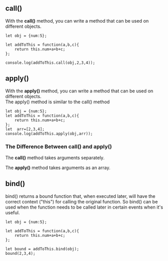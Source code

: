 ## call()
With the **call()** method, you can write a method that can be used on different objects.
```
let obj = {num:5};

let addToThis = function(a,b,c){
    return this.num+a+b+c;
};

console.log(addToThis.call(obj,2,3,4));
```
## apply()
With the **apply()** method, you can write a method that can be used on different objects.  
The apply() method is similar to the call() method
```
let obj = {num:5};
let addToThis = function(a,b,c){
    return this.num+a+b+c;
};
let  arr=[2,3,4];
console.log(addToThis.apply(obj,arr));
```
### The Difference Between call() and apply()

The **call()** method takes arguments separately.

The **apply()** method takes arguments as an array.
## bind()
bind() returns a bound function that, when executed later, will have the correct context ("this") for calling the original function. So bind() can be used when the function needs to be called later in certain events when it's useful.
```
let obj = {num:5};

let addToThis = function(a,b,c){
    return this.num+a+b+c;
};

let bound = addToThis.bind(obj);
bound(2,3,4);
```
